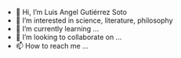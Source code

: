 - 👋 Hi, I’m Luis Angel Gutiérrez Soto 
- 👀 I’m interested in science, literature, philosophy
- 🌱 I’m currently learning ...
- 💞️ I’m looking to collaborate on ...
- 📫 How to reach me ...

<!---
AngelGSoto/AngelGSoto is a ✨ special ✨ repository because its `README.md` (this file) appears on your GitHub profile.
You can click the Preview link to take a look at your changes.
--->
